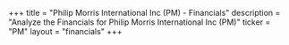 +++
title = "Philip Morris International Inc (PM) - Financials"
description = "Analyze the Financials for Philip Morris International Inc (PM)"
ticker = "PM"
layout = "financials"
+++

